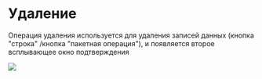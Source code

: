 # Удаление

Операция удаления используется для удаления записей данных (кнопка "строка" /кнопка "пакетная операция"), и появляется второе всплывающее окно подтверждения

![](https://static-docs.nocobase.com/96272ba867a128004738fce9f5d6d63f.png)
